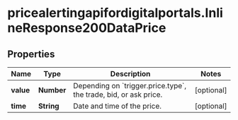 # pricealertingapifordigitalportals.InlineResponse200DataPrice

## Properties

Name | Type | Description | Notes
------------ | ------------- | ------------- | -------------
**value** | **Number** | Depending on &#x60;trigger.price.type&#x60;, the trade, bid, or ask price. | [optional] 
**time** | **String** | Date and time of the price. | [optional] 


